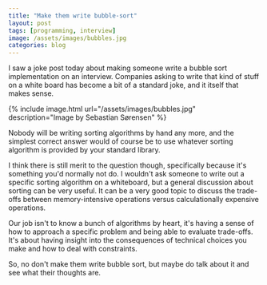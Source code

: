 ```yaml
---
title: "Make them write bubble-sort"
layout: post
tags: [programming, interview]
image: /assets/images/bubbles.jpg
categories: blog
---
```


I saw a joke post today about making someone write a bubble sort implementation on an interview. Companies asking to write that kind of stuff on a white board has become a bit of a standard joke, and it itself that makes sense.

{% include image.html url="/assets/images/bubbles.jpg" description="Image by Sebastian Sørensen" %}

Nobody will be writing sorting algorithms by hand any more, and the simplest correct answer would of course be to use whatever sorting algorithm is provided by your standard library.

I think there is still merit to the question though, specifically because it's something you'd normally not do. I wouldn't ask someone to write out a specific sorting algorithm on a whiteboard, but a general discussion about sorting can be very useful. It can be a very good topic to discuss the trade-offs between memory-intensive operations versus calculationally expensive operations. 

Our job isn't to know a bunch of algorithms by heart, it's having a sense of how to approach a specific problem and being able to evaluate trade-offs. It's about having insight into the consequences of technical choices you make and how to deal with constraints.

So, no don't make them write bubble sort, but maybe do talk about it and see what their thoughts are.
